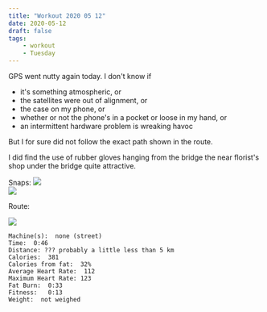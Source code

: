 ```yaml
---
title: "Workout 2020 05 12"
date: 2020-05-12
draft: false
tags: 
    - workout
    - Tuesday
---
```

GPS went nutty again today.  I don't know if 

* it's something atmospheric, or 
* the satellites were out of alignment, or
* the case on my phone, or 
* whether or not the phone's in a pocket or loose in my hand, or
* an intermittent hardware problem is wreaking havoc

But I for sure did not follow the exact path shown in the route.

I did find the use of rubber gloves hanging from the bridge the near florist's shop under the bridge quite attractive.

Snaps:
![](/IMG_7648.JPG)  
![](/IMG_7648_1.JPG)

Route:

![](/20200512.jpg)

```
Machine(s):  none (street)
Time:  0:46
Distance: ??? probably a little less than 5 km 
Calories:  381
Calories from fat:  32%
Average Heart Rate:  112
Maximum Heart Rate: 123
Fat Burn:  0:33 
Fitness:   0:13
Weight:  not weighed
```

